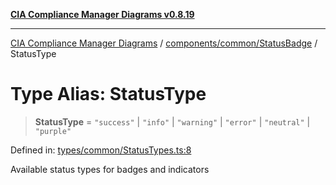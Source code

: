 [**CIA Compliance Manager Diagrams v0.8.19**](../../../../README.md)

***

[CIA Compliance Manager Diagrams](../../../../modules.md) / [components/common/StatusBadge](../README.md) / StatusType

# Type Alias: StatusType

> **StatusType** = `"success"` \| `"info"` \| `"warning"` \| `"error"` \| `"neutral"` \| `"purple"`

Defined in: [types/common/StatusTypes.ts:8](https://github.com/Hack23/cia-compliance-manager/blob/8a17389ebf0d2a027875b835eec814811b99abcc/src/types/common/StatusTypes.ts#L8)

Available status types for badges and indicators
